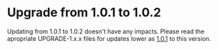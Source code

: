 # Upgrade from 1.0.1 to 1.0.2

Updating from 1.0.1 to 1.0.2 doesn't have any impacts. Please read the apropriate UPGRADE-1.x.x files for updates lower as [1.0.1](UPGRADE-1.0.1.md) to this version.